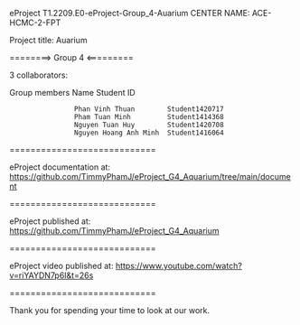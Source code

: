 eProject T1.2209.E0-eProject-Group_4-Auarium
CENTER NAME: ACE-HCMC-2-FPT

Project title: Auarium

========> Group 4 <=========

3 collaborators:

Group members Name Student ID

                    Phan Vinh Thuan        Student1420717
                    Pham Tuan Minh         Student1414368
                    Nguyen Tuan Huy        Student1420708
                    Nguyen Hoang Anh Minh  Student1416064
============================

eProject documentation at: https://github.com/TimmyPhamJ/eProject_G4_Aquarium/tree/main/document

============================

eProject published at: https://github.com/TimmyPhamJ/eProject_G4_Aquarium

============================

eProject video published at: https://www.youtube.com/watch?v=riYAYDN7p6I&t=26s

============================

Thank you for spending your time to look at our work.
